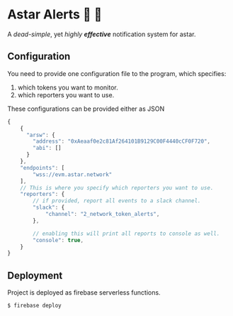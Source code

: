 # Astar Alerts 🔴 📣

A *dead-simple*, yet *highly **effective*** notification system for astar.

## Configuration

You need to provide one configuration file to the program, which specifies:


1. which tokens you want to monitor.
2. which reporters you want to use.

These configurations can be provided either as JSON

```javascript
{
    {
      "arsw": {
        "address": "0xAeaaf0e2c81Af264101B9129C00F4440cCF0F720",
        "abi": []
      }
    },
	"endpoints": [
		"wss://evm.astar.network"
	],
	// This is where you specify which reporters you want to use.
	"reporters": {
		// if provided, report all events to a slack channel.
		"slack": {
			"channel": "2_network_token_alerts",
		},

		// enabling this will print all reports to console as well.
		"console": true,
	}
}

```

## Deployment

Project is deployed as firebase serverless functions.

```
$ firebase deploy
```


